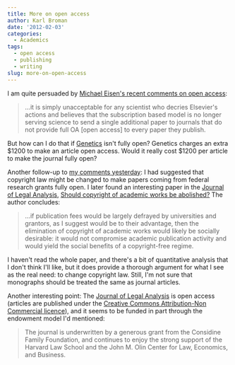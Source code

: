 ```yaml
---
title: More on open access
author: Karl Broman
date: '2012-02-03'
categories:
  - Academics
tags:
  - open access
  - publishing
  - writing
slug: more-on-open-access
---
```


I am quite persuaded by [Michael Eisen's recent comments on open access](http://www.michaeleisen.org/blog/?p=890):

<blockquote>
...it is simply unacceptable for any scientist who decries Elsevier's actions and believes that the subscription based model is no longer serving science to send a single additional paper to journals that do not provide full OA [open access] to every paper they publish.
</blockquote>

But how can I do that if [Genetics](http://www.genetics.org) isn't fully open?  Genetics charges an extra \$1200 to make an article open access.  Would it really cost \$1200 per article to make the journal fully open?
<!-- more -->

Another follow-up to [my comments yesterday](http://kbroman.org/blog/2012/02/02/paying-for-scholarly-publications/): I had suggested that copyright law might be changed to make papers coming from federal research grants fully open.  I later found an interesting paper in the [Journal of Legal Analysis](http://jla.oxfordjournals.org), [Should copyright of academic works be abolished?](http://jla.oxfordjournals.org/content/2/1/301.abstract)  The author concludes:

<blockquote>
...if publication fees would be largely defrayed by universities and grantors, as I suggest would be to their advantage, then the elimination of copyright of academic works would likely be socially desirable: it would not compromise academic publication activity and would yield the social benefits of a copyright-free regime.
</blockquote>

I haven't read the whole paper, and there's a bit of quantitative analysis that I don't think I'll like, but it does provide a thorough argument for what I see as the real need: to change copyright law.  Still, I'm not sure that monographs should be treated the same as journal articles.

Another interesting point: The [Journal of Legal Analysis](http://jla.oxfordjournals.org) is open access (articles are published under the [Creative Commons Attribution-Non Commercial licence](http://creativecommons.org/licenses/by-nc/3.0/)), and it seems to be funded in part through the endowment model I'd mentioned:

<blockquote>
The journal is underwritten by a generous grant from the Considine Family Foundation, and continues to enjoy the strong support of the Harvard Law School and the John M. Olin Center for Law, Economics, and Business.
</blockquote>
